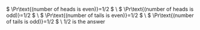 $ \Pr\text{(number of heads is even)}=1/2 $ \\
$ \Pr\text{(number of heads is odd)}=1/2 $ \\
$ \Pr\text{(number of tails is even)}=1/2 $ \\
$ \Pr\text{(number of tails is odd)}=1/2 $ \\
1/2 is the answer

